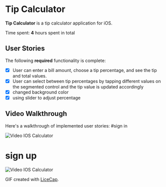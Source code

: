 #  Tip Calculator

**Tip Calculator** is a tip calculator application for iOS.

Time spent: **4** hours spent in total

## User Stories

The following **required** functionality is complete:

* [x] User can enter a bill amount, choose a tip percentage, and see the tip and total values.
* [x] User can select between tip percentages by tapping different values on the segmented control and the tip value is updated accordingly
* [x] changed background color
* [x] using slider to adjust percentage

## Video Walkthrough

Here's a walkthrough of implemented user stories:
#sign in

<img src='http://g.recordit.co/nXSrfcSKjh.gif' title='Video IOS Calculator' width='' alt='Video IOS Calculator' />

# sign up

<img src='http://g.recordit.co/SiLb3P0CI4.gif' title='Video IOS Calculator' width='' alt='Video IOS Calculator' />

GIF created with [LiceCap](http://www.cockos.com/licecap/).



